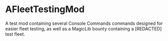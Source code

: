 # AFleetTestingMod
A test mod containing several Console Commands commands designed for easier fleet testing, as well as a MagicLib bounty containing a [REDACTED] test fleet.
